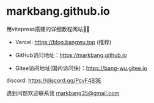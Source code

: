 # markbang.github.io
用vitepress搭建的详细教程网站🤡😡
- Vercel: https://blog.bangwu.top (推荐)

- GitHub访问地址：https://markbang.github.io

- Gitee访问地址(国内访问快)：https://bang-wu.gitee.io

discord: https://discord.gg/PcvF4B3E

遇到问题欢迎联系我 markbang35@gmail.com 
